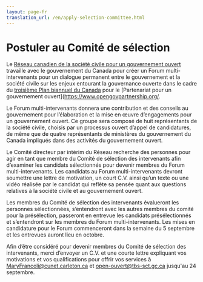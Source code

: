 ```yaml
---
layout: page-fr
translation_url: /en/apply-selection-committee.html
---
```

# Postuler au Comité de sélection

Le [Réseau canadien de la société civile pour un gouvernement ouvert](http://www.opengovdialogue.ca/fr/) travaille avec le gouvernement du Canada pour créer un Forum multi-intervenants pour un dialogue permanent entre le gouvernement et la société civile sur les enjeux entourant la gouvernance ouverte dans le cadre du [troisième Plan biannuel du Canada](http://ouvert.canada.ca/fr/contenu/troisieme-plan-biannuel-partenariat-gouvernement-ouvert) pour le [Partenariat pour un gouvernement ouvert](https://www.opengovpartnership.org/.

Le Forum multi-intervenants donnera une contribution et des conseils au gouvernement pour l’élaboration et la mise en œuvre d’engagements pour un gouvernement ouvert. Ce groupe sera composé de huit représentants de la société civile, choisis par un processus ouvert d’appel de candidatures, de même que de quatre représentants de ministères du gouvernement du Canada impliqués dans des activités du gouvernement ouvert.

Le Comité directeur par intérim du Réseau recherche des personnes pour agir en tant que membre du Comité de sélection des intervenants afin d’examiner les candidats sélectionnés pour devenir membres du Forum multi-intervenants. Les candidats au Forum multi-intervenants devront soumettre une lettre de motivation, un court C.V. ainsi qu’un texte ou une vidéo réalisée par le candidat qui reflète sa pensée quant aux questions relatives à la société civile et au gouvernement ouvert.

Les membres du Comité de sélection des intervenants évalueront les personnes sélectionnées, s’entendront avec les autres membres du comité pour la présélection, passeront en entrevue les candidats présélectionnés et s’entendront sur les membres du Forum multi-intervenants. Les mises en candidature pour le Forum commenceront dans la semaine du 5 septembre et les entrevues auront lieu en octobre.

Afin d’être considéré pour devenir membres du Comité de sélection des intervenants, merci d’envoyer un C.V. et une courte lettre expliquant vos motivations et vos qualifications pour offrir vos services à [MaryFrancoli@cunet.carleton.ca](mailto:MaryFrancoli@cunet.carleton.ca) et [open-ouvert@tbs-sct.gc.ca](mailto:open-ouvert@tbs-sct.gc.ca) jusqu'au 24 septembre.
